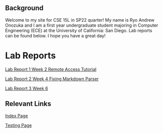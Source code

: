 ## Background
Welcome to my site for CSE 15L in SP22 quarter! My name is Ryo Andrew Onozuka and I am a first year undergraduate student majoring in Computer Engineering (ECE) at the University of California: San Diego. Lab reports can be found below. 
I hope you have a great day!

# Lab Reports
[Lab Report 1 Week 2 Remote Access Tutorial](https://andrewonozuka.github.io/cse15l-lab-reports/lab-report-1-week-2)

[Lab Report 2 Week 4 Fixing Markdown Parser](https://andrewonozuka.github.io/cse15l-lab-reports/lab-report-2-week-4)

[Lab Report 3 Week 6 ](https://andrewonozuka.github.io/cse15l-lab-reports/lab-report-3-week-6)

## Relevant Links
[Index Page](https://andrewonozuka.github.io/cse15l-lab-reports/index)

[Testing Page](https://andrewonozuka.github.io/cse15l-lab-reports/testing)


